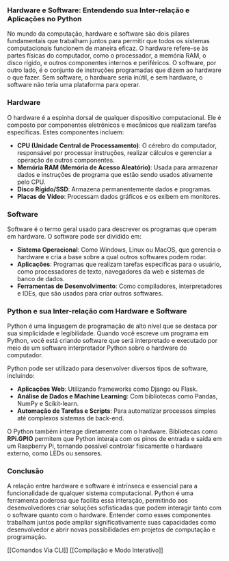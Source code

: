 ### Hardware e Software: Entendendo sua Inter-relação e Aplicações no Python

No mundo da computação, hardware e software são dois pilares fundamentais que trabalham juntos para permitir que todos os sistemas computacionais funcionem de maneira eficaz. O hardware refere-se às partes físicas do computador, como o processador, a memória RAM, o disco rígido, e outros componentes internos e periféricos. O software, por outro lado, é o conjunto de instruções programadas que dizem ao hardware o que fazer. Sem software, o hardware seria inútil, e sem hardware, o software não teria uma plataforma para operar.

### **Hardware**

O hardware é a espinha dorsal de qualquer dispositivo computacional. Ele é composto por componentes eletrônicos e mecânicos que realizam tarefas específicas. Estes componentes incluem:

- **CPU (Unidade Central de Processamento)**: O cérebro do computador, responsável por processar instruções, realizar cálculos e gerenciar a operação de outros componentes.
- **Memória RAM (Memória de Acesso Aleatório)**: Usada para armazenar dados e instruções de programa que estão sendo usados ativamente pelo CPU.
- **Disco Rígido/SSD**: Armazena permanentemente dados e programas.
- **Placas de Vídeo**: Processam dados gráficos e os exibem em monitores.

### **Software**

Software é o termo geral usado para descrever os programas que operam em hardware. O software pode ser dividido em:

- **Sistema Operacional**: Como Windows, Linux ou MacOS, que gerencia o hardware e cria a base sobre a qual outros softwares podem rodar.
- **Aplicações**: Programas que realizam tarefas específicas para o usuário, como processadores de texto, navegadores da web e sistemas de banco de dados.
- **Ferramentas de Desenvolvimento**: Como compiladores, interpretadores e IDEs, que são usados para criar outros softwares.

### **Python e sua Inter-relação com Hardware e Software**

Python é uma linguagem de programação de alto nível que se destaca por sua simplicidade e legibilidade. Quando você escreve um programa em Python, você está criando software que será interpretado e executado por meio de um software interpretador Python sobre o hardware do computador.

Python pode ser utilizado para desenvolver diversos tipos de software, incluindo:

- **Aplicações Web**: Utilizando frameworks como Django ou Flask.
- **Análise de Dados e Machine Learning**: Com bibliotecas como Pandas, NumPy e Scikit-learn.
- **Automação de Tarefas e Scripts**: Para automatizar processos simples até complexos sistemas de back-end.

O Python também interage diretamente com o hardware. Bibliotecas como **RPi.GPIO** permitem que Python interaja com os pinos de entrada e saída em um Raspberry Pi, tornando possível controlar fisicamente o hardware externo, como LEDs ou sensores.

### **Conclusão**

A relação entre hardware e software é intrínseca e essencial para a funcionalidade de qualquer sistema computacional. Python é uma ferramenta poderosa que facilita essa interação, permitindo aos desenvolvedores criar soluções sofisticadas que podem interagir tanto com o software quanto com o hardware. Entender como esses componentes trabalham juntos pode ampliar significativamente suas capacidades como desenvolvedor e abrir novas possibilidades em projetos de computação e programação.

[[Comandos Via CLI]]
[[Compilação e Modo Interativo]]